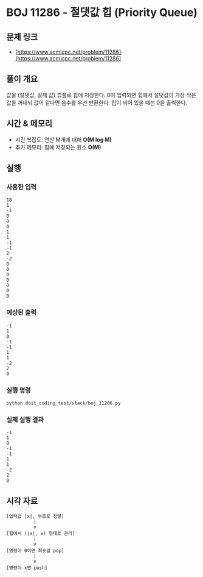 # BOJ 11286 - 절댓값 힙 (Priority Queue)

## 문제 링크
- [https://www.acmicpc.net/problem/11286](https://www.acmicpc.net/problem/11286)

## 풀이 개요
값을 (절댓값, 실제 값) 튜플로 힙에 저장한다. 0이 입력되면 힙에서 절댓값이 가장 작은 값을 꺼내되 값이 같다면 음수를 우선 반환한다. 힙이 비어 있을 때는 0을 출력한다.

## 시간 & 메모리
- 시간 복잡도: 연산 M개에 대해 **O(M log M)**
- 추가 메모리: 힙에 저장되는 원소 **O(M)**

## 실행
### 사용한 입력
```
18
1
-1
0
0
0
1
1
-1
-1
2
-2
0
0
0
0
0
0
0
```

### 예상된 출력
```
-1
1
0
-1
-1
1
1
-2
2
0
```

### 실행 명령
```
python doit_coding_test/stack/boj_11286.py
```

### 실제 실행 결과
```
-1
1
0
-1
-1
1
1
-2
2
0
```

## 시각 자료
```text
[입력값 |x|, 부호로 정렬]
          |
          v
[힙에서 (|x|, x) 형태로 관리]
          |
          v
[명령이 0이면 최솟값 pop]
          |
          v
[명령이 x면 push]
```
